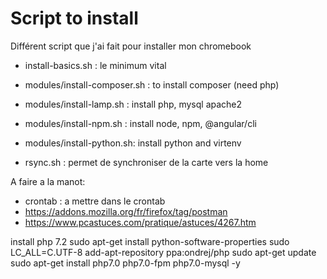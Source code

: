 # Script to install

Différent script que j'ai fait pour installer mon chromebook

 * install-basics.sh : le minimum vital
 * modules/install-composer.sh : to install composer (need php)
 * modules/install-lamp.sh : install php, mysql apache2
 * modules/install-npm.sh : install node, npm, @angular/cli
 * modules/install-python.sh: install python and virtenv

 * rsync.sh : permet de synchroniser de la carte vers la home

A faire a la manot:
 * crontab : a mettre dans le crontab
 * https://addons.mozilla.org/fr/firefox/tag/postman
 * https://www.pcastuces.com/pratique/astuces/4267.htm


install php 7.2
sudo apt-get install python-software-properties
sudo LC_ALL=C.UTF-8 add-apt-repository ppa:ondrej/php
sudo apt-get update
sudo apt-get install php7.0 php7.0-fpm php7.0-mysql -y
